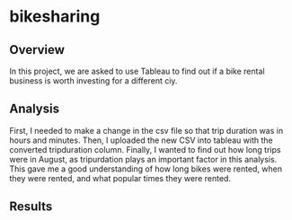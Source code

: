 # bikesharing

## Overview
In this project, we are asked to use Tableau to find out if a bike rental business is worth investing for a different ciy. 

## Analysis 
First, I needed to make a change in the csv file so that trip duration was in hours and minutes. 
Then, I uploaded the new CSV into tableau with the converted tripduration column.
Finally, I wanted to find out how long trips were in August, as tripurdation plays an important factor in this analysis. This gave me a good understanding of how long bikes were rented, when they were rented, and what popular times they were rented. 

## Results
